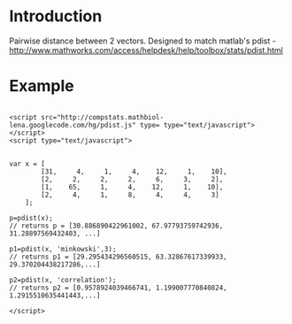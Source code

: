# Introduction #

Pairwise distance between 2 vectors. Designed to match matlab's pdist - http://www.mathworks.com/access/helpdesk/help/toolbox/stats/pdist.html


# Example #


```

<script src="http://compstats.mathbiol-lena.googlecode.com/hg/pdist.js" type= type="text/javascript"></script>
<script type="text/javascript">


var x = [
		[31,     4,     1,     4,    12,     1,    10],
		[2,     2,     2,     2,     6,     3,     2],
		[1,    65,     1,     4,    12,     1,    10],
		[2,     4,     1,     8,     4,     4,     3]
	];

p=pdist(x); 
// returns p = [30.886890422961002, 67.97793759742936, 31.28897569432403, ...]

p1=pdist(x, 'minkowski',3); 
// returns p1 = [29.295434296560515, 63.32867617339933, 29.370204438217286,...]

p2=pdist(x, 'correlation'); 
// returns p2 = [0.9578924039466741, 1.199007770840824, 1.2915510635441443,...]

</script>
```